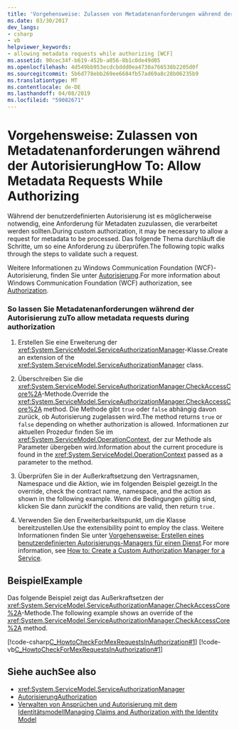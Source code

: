 ```yaml
---
title: 'Vorgehensweise: Zulassen von Metadatenanforderungen während der Autorisierung'
ms.date: 03/30/2017
dev_langs:
- csharp
- vb
helpviewer_keywords:
- allowing metadata requests while authorizing [WCF]
ms.assetid: 90cec34f-b619-452b-a056-8b1c0de49d05
ms.openlocfilehash: 4d549bb953ecdcbddd0ea4730a766538b2205d0f
ms.sourcegitcommit: 5b6d778ebb269ee6684fb57ad69a8c28b06235b9
ms.translationtype: MT
ms.contentlocale: de-DE
ms.lasthandoff: 04/08/2019
ms.locfileid: "59082671"
---
```

# <a name="how-to-allow-metadata-requests-while-authorizing"></a><span data-ttu-id="0cbd0-102">Vorgehensweise: Zulassen von Metadatenanforderungen während der Autorisierung</span><span class="sxs-lookup"><span data-stu-id="0cbd0-102">How To: Allow Metadata Requests While Authorizing</span></span>
<span data-ttu-id="0cbd0-103">Während der benutzerdefinierten Autorisierung ist es möglicherweise notwendig, eine Anforderung für Metadaten zuzulassen, die verarbeitet werden sollten.</span><span class="sxs-lookup"><span data-stu-id="0cbd0-103">During custom authorization, it may be necessary to allow a request for metadata to be processed.</span></span> <span data-ttu-id="0cbd0-104">Das folgende Thema durchläuft die Schritte, um so eine Anforderung zu überprüfen.</span><span class="sxs-lookup"><span data-stu-id="0cbd0-104">The following topic walks through the steps to validate such a request.</span></span>  
  
 <span data-ttu-id="0cbd0-105">Weitere Informationen zu Windows Communication Foundation (WCF)-Autorisierung, finden Sie unter [Autorisierung](../../../../docs/framework/wcf/feature-details/authorization-in-wcf.md).</span><span class="sxs-lookup"><span data-stu-id="0cbd0-105">For more information about Windows Communication Foundation (WCF) authorization, see [Authorization](../../../../docs/framework/wcf/feature-details/authorization-in-wcf.md).</span></span>  
  
### <a name="to-allow-metadata-requests-during-authorization"></a><span data-ttu-id="0cbd0-106">So lassen Sie Metadatenanforderungen während der Autorisierung zu</span><span class="sxs-lookup"><span data-stu-id="0cbd0-106">To allow metadata requests during authorization</span></span>  
  
1.  <span data-ttu-id="0cbd0-107">Erstellen Sie eine Erweiterung der <xref:System.ServiceModel.ServiceAuthorizationManager>-Klasse.</span><span class="sxs-lookup"><span data-stu-id="0cbd0-107">Create an extension of the <xref:System.ServiceModel.ServiceAuthorizationManager> class.</span></span>  
  
2.  <span data-ttu-id="0cbd0-108">Überschreiben Sie die <xref:System.ServiceModel.ServiceAuthorizationManager.CheckAccessCore%2A>-Methode.</span><span class="sxs-lookup"><span data-stu-id="0cbd0-108">Override the <xref:System.ServiceModel.ServiceAuthorizationManager.CheckAccessCore%2A> method.</span></span> <span data-ttu-id="0cbd0-109">Die Methode gibt `true` oder `false` abhängig davon zurück, ob Autorisierung zugelassen wird.</span><span class="sxs-lookup"><span data-stu-id="0cbd0-109">The method returns `true` or `false` depending on whether authorization is allowed.</span></span> <span data-ttu-id="0cbd0-110">Informationen zur aktuellen Prozedur finden Sie im <xref:System.ServiceModel.OperationContext>, der zur Methode als Parameter übergeben wird.</span><span class="sxs-lookup"><span data-stu-id="0cbd0-110">Information about the current procedure is found in the <xref:System.ServiceModel.OperationContext> passed as a parameter to the method.</span></span>  
  
3.  <span data-ttu-id="0cbd0-111">Überprüfen Sie in der Außerkraftsetzung den Vertragsnamen, Namespace und die Aktion, wie im folgenden Beispiel gezeigt.</span><span class="sxs-lookup"><span data-stu-id="0cbd0-111">In the override, check the contract name, namespace, and the action as shown in the following example.</span></span> <span data-ttu-id="0cbd0-112">Wenn die Bedingungen gültig sind, klicken Sie dann zurück</span><span class="sxs-lookup"><span data-stu-id="0cbd0-112">If the conditions are valid, then return</span></span> `true.`  
  
4.  <span data-ttu-id="0cbd0-113">Verwenden Sie den Erweiterbarkeitspunkt, um die Klasse bereitzustellen.</span><span class="sxs-lookup"><span data-stu-id="0cbd0-113">Use the extensibility point to employ the class.</span></span> <span data-ttu-id="0cbd0-114">Weitere Informationen finden Sie unter [Vorgehensweise: Erstellen eines benutzerdefinierten Autorisierungs-Managers für einen Dienst](../../../../docs/framework/wcf/extending/how-to-create-a-custom-authorization-manager-for-a-service.md).</span><span class="sxs-lookup"><span data-stu-id="0cbd0-114">For more information, see [How to: Create a Custom Authorization Manager for a Service](../../../../docs/framework/wcf/extending/how-to-create-a-custom-authorization-manager-for-a-service.md).</span></span>  
  
## <a name="example"></a><span data-ttu-id="0cbd0-115">Beispiel</span><span class="sxs-lookup"><span data-stu-id="0cbd0-115">Example</span></span>  
 <span data-ttu-id="0cbd0-116">Das folgende Beispiel zeigt das Außerkraftsetzen der <xref:System.ServiceModel.ServiceAuthorizationManager.CheckAccessCore%2A>-Methode.</span><span class="sxs-lookup"><span data-stu-id="0cbd0-116">The following example shows an override of the <xref:System.ServiceModel.ServiceAuthorizationManager.CheckAccessCore%2A> method.</span></span>  
  
 [!code-csharp[C_HowtoCheckForMexRequestsInAuthorization#1](../../../../samples/snippets/csharp/VS_Snippets_CFX/c_howtocheckformexrequestsinauthorization/cs/source.cs#1)]
 [!code-vb[C_HowtoCheckForMexRequestsInAuthorization#1](../../../../samples/snippets/visualbasic/VS_Snippets_CFX/c_howtocheckformexrequestsinauthorization/vb/source.vb#1)]  
  
## <a name="see-also"></a><span data-ttu-id="0cbd0-117">Siehe auch</span><span class="sxs-lookup"><span data-stu-id="0cbd0-117">See also</span></span>

- <xref:System.ServiceModel.ServiceAuthorizationManager>
- [<span data-ttu-id="0cbd0-118">Autorisierung</span><span class="sxs-lookup"><span data-stu-id="0cbd0-118">Authorization</span></span>](../../../../docs/framework/wcf/feature-details/authorization-in-wcf.md)
- [<span data-ttu-id="0cbd0-119">Verwalten von Ansprüchen und Autorisierung mit dem Identitätsmodell</span><span class="sxs-lookup"><span data-stu-id="0cbd0-119">Managing Claims and Authorization with the Identity Model</span></span>](../../../../docs/framework/wcf/feature-details/managing-claims-and-authorization-with-the-identity-model.md)
